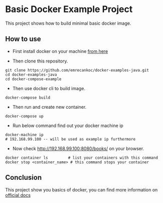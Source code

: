 # Basic Docker Example Project

This project shows how to build minimal basic docker image.

## How to use

- First install docker on your machine [from here](https://hub.docker.com/search/?type=edition&offering=community)

- Then clone this repository.

```
git clone https://github.com/emrecankoc/docker-examples-java.git
cd docker-examples-java
cd docker-compose-example
```

- Then use docker cli to build image.

```
docker-compose build
```

- Then run and create new container.

```
docker-compose up
```

- Run below command find out your docker machine ip

```
docker-machine ip
# 192.168.99.100 -- will be used as example ip furthermore
```

- Now check http://192.168.99.100:8080/books/ on your browser.

```
docker container ls         # list your containers with this command
docker stop <container_name> # this command stops your container
```

## Conclusion

This project show you basics of docker, you can find more information on [official docs](https://docs.docker.com)
